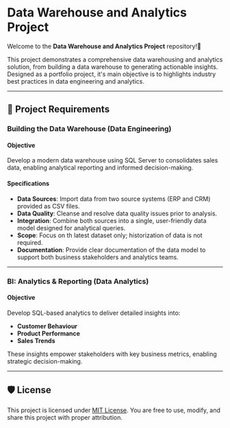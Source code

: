 # Data Warehouse and Analytics Project

Welcome to the **Data Warehouse and Analytics Project** repository!🚀

This project demonstrates a comprehensive data warehousing and analytics solution, from building a data warehouse to generating actionable insights. Designed as a portfolio project, it's main objective is to highlights industry best practices in data engineering and analytics.

---

## 🚀 Project Requirements

### Building the Data Warehouse (Data Engineering)

#### Objective 
Develop a modern data warehouse using SQL Server to consolidates sales data, enabling analytical reporting and informed decision-making.

#### Specifications
- **Data Sources**: Import data from two source systems (ERP and CRM) provided as CSV files.
- **Data Quality**: Cleanse and resolve data quality issues prior to analysis.
-  **Integration**: Combine both sources into a single, user-friendly data model designed for analytical queries.
-   **Scope**: Focus on th latest dataset only; historization of data is not required.
-   **Documentation**: Provide clear documentation of the data model to support both business stakeholders and analytics teams.

---

### BI: Analytics & Reporting (Data Analytics)

#### Objective
Develop SQL-based analytics to deliver detailed insights into:
- **Customer Behaviour**
- **Product Performance**
- **Sales Trends**

These insights empower stakeholders with key business metrics, enabling strategic decision-making.

---

## 🛡 License

This project is licensed under [MIT License](LICENSE). You are free to use, modify, and share this project with proper attribution.

